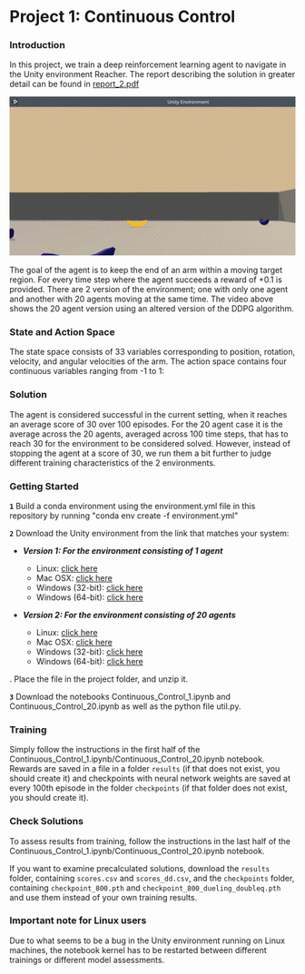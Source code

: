 [//]: # (Image References)

[image1]: https://github.com/aldebaransearch/udacity_drl/blob/main/yellow_bananas_step_800.gif "Trained Agent"

# Project 1: Continuous Control

### Introduction

In this project, we train a deep reinforcement learning agent to navigate in the Unity environment Reacher. The report describing the solution in greater detail can be found in [report_2.pdf](https://github.com/aldebaransearch/udacity_drl_project_2/blob/main/report_2.pdf)  

![Trained Agent][image1]

The goal of the agent is to keep the end of an arm within a moving target region. For every time step where the agent succeeds a reward of +0.1 is provided. There are 2 version of the environment; one with only one agent and another with 20 agents moving at the same time. The video above shows the 20 agent version using an altered version of the DDPG algorithm.  

### State and Action Space
The state space consists of 33 variables corresponding to position, rotation, velocity, and angular velocities of the arm. The action space contains four continuous variables ranging from -1 to 1:

### Solution
The agent is considered successful in the current setting, when it reaches an average score of 30 over 100 episodes. For the 20 agent case it is the average across the 20 agents, averaged across 100 time steps, that has to reach 30 for the environment to be considered solved. However, instead of stopping the agent at a score of 30, we run them a bit further to judge different training characteristics of the 2 environments.

### Getting Started
**`1`** Build a conda environment using the environment.yml file in this repository by running "conda env create -f environment.yml"

**`2`** Download the Unity environment from the link that matches your system:
 - **_Version 1: For the environment consisting of 1 agent_**
    - Linux: [click here](https://s3-us-west-1.amazonaws.com/udacity-drlnd/P2/Reacher/one_agent/Reacher_Linux.zip)
    - Mac OSX: [click here](https://s3-us-west-1.amazonaws.com/udacity-drlnd/P2/Reacher/one_agent/Reacher.app.zip)
    - Windows (32-bit): [click here](https://s3-us-west-1.amazonaws.com/udacity-drlnd/P2/Reacher/one_agent/Reacher_Windows_x86.zip)
    - Windows (64-bit): [click here](https://s3-us-west-1.amazonaws.com/udacity-drlnd/P2/Reacher/one_agent/Reacher_Windows_x86_64.zip)

- **_Version 2: For the environment consisting of 20 agents_**
    - Linux: [click here](https://s3-us-west-1.amazonaws.com/udacity-drlnd/P2/Reacher/Reacher_Linux.zip)
    - Mac OSX: [click here](https://s3-us-west-1.amazonaws.com/udacity-drlnd/P2/Reacher/Reacher.app.zip)
    - Windows (32-bit): [click here](https://s3-us-west-1.amazonaws.com/udacity-drlnd/P2/Reacher/Reacher_Windows_x86.zip)
    - Windows (64-bit): [click here](https://s3-us-west-1.amazonaws.com/udacity-drlnd/P2/Reacher/Reacher_Windows_x86_64.zip)

. Place the file in the project folder, and unzip it.

**`3`** Download the notebooks Continuous_Control_1.ipynb and Continuous_Control_20.ipynb as well as the python file util.py.

### Training
Simply follow the instructions in the first half of the Continuous_Control_1.ipynb/Continuous_Control_20.ipynb notebook. Rewards are saved in a file in a folder `results` (if that does not exist, you should create it) and checkpoints with neural network weights are saved at every 100th episode in the folder `checkpoints` (if that folder does not exist, you should create it).

### Check Solutions
To assess results from training, follow the instructions in the last half of the Continuous_Control_1.ipynb/Continuous_Control_20.ipynb notebook. 

If you want to examine precalculated solutions, download the `results` folder, containing `scores.csv` and `scores_dd.csv`, and the `checkpoints` folder, containing `checkpoint_800.pth` and `checkpoint_800_dueling_doubleq.pth` and use them instead of your own training results.

### Important note for Linux users
Due to what seems to be a bug in the Unity environment running on Linux machines, the notebook kernel has to be restarted between different trainings or different model assessments.


